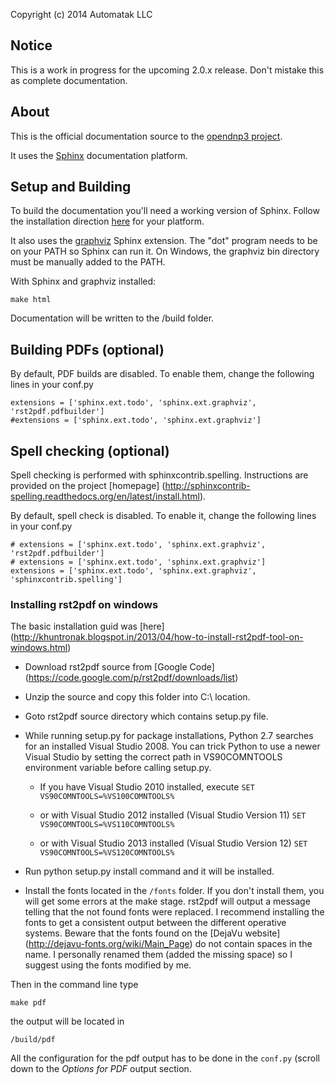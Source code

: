 Copyright (c) 2014 Automatak LLC


## Notice

This is a work in progress for the upcoming 2.0.x  release. Don't mistake this as complete documentation.


## About

This is the official documentation source to the [opendnp3 project](www.automatak.com/opendnp3).

It uses the [Sphinx](http://sphinx-doc.org/) documentation platform.

## Setup and Building

To build the documentation you'll need a working version of Sphinx. Follow the installation direction [here](http://sphinx-doc.org/latest/install.html) for your platform.

It also uses the [graphviz](http://www.graphviz.org/) Sphinx extension. The "dot" program needs to be on your PATH so Sphinx can run it. 
On Windows, the graphviz bin directory must be manually added to the PATH.

With Sphinx and graphviz installed:
		
```
make html
```
		
Documentation will be written to the /build folder.

## Building PDFs (optional)

By default, PDF builds are disabled. To enable them, change the following lines in your conf.py

```
extensions = ['sphinx.ext.todo', 'sphinx.ext.graphviz',  'rst2pdf.pdfbuilder']
#extensions = ['sphinx.ext.todo', 'sphinx.ext.graphviz']
```

## Spell checking (optional)

Spell checking is performed with sphinxcontrib.spelling. Instructions are provided on the project [homepage] (http://sphinxcontrib-spelling.readthedocs.org/en/latest/install.html).

By default, spell check is disabled. To enable it, change the following lines in your conf.py

```
# extensions = ['sphinx.ext.todo', 'sphinx.ext.graphviz',  'rst2pdf.pdfbuilder']
# extensions = ['sphinx.ext.todo', 'sphinx.ext.graphviz']
extensions = ['sphinx.ext.todo', 'sphinx.ext.graphviz', 'sphinxcontrib.spelling']

```


### Installing rst2pdf on windows
The basic installation guid was [here] (http://khuntronak.blogspot.in/2013/04/how-to-install-rst2pdf-tool-on-windows.html)

* Download rst2pdf source from [Google Code] (https://code.google.com/p/rst2pdf/downloads/list)

* Unzip the source and copy this folder into C:\ location.

* Goto rst2pdf source directory which contains setup.py file.

* While running setup.py for package installations, Python 2.7 searches for an installed Visual Studio 2008. You can trick Python to use a newer Visual Studio by setting the correct path in VS90COMNTOOLS environment variable before calling setup.py.
	- If you have Visual Studio 2010 installed, execute
		`SET VS90COMNTOOLS=%VS100COMNTOOLS%`
		
	- or with Visual Studio 2012 installed (Visual Studio Version 11)
		`SET VS90COMNTOOLS=%VS110COMNTOOLS%`
		
	- or with Visual Studio 2013 installed (Visual Studio Version 12)
		`SET VS90COMNTOOLS=%VS120COMNTOOLS%`
		
* Run python setup.py install command and it will be installed. 

* Install the fonts located in the `/fonts` folder. If you don't install them, you will get some errors at the make stage. rst2pdf will output a message telling that the not found fonts were replaced. I recommend installing the fonts to get a consistent output between the different operative systems. Beware that the fonts found on  the [DejaVu website] (http://dejavu-fonts.org/wiki/Main_Page) do not contain spaces in the name. I personally renamed them (added the missing space) so I suggest using the fonts modified by me.

Then in the command line type

```
make pdf
```

the output will be located in 

```
/build/pdf
```

All the configuration for the pdf output has to be done in the `conf.py` (scroll down to the *Options for PDF* output section.
